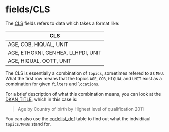# fields/CLS

The [CLS](cl.md) fields refers to data which takes a format like:

|CLS|
|-|
|AGE, COB, HIQUAL, UNIT|
|AGE, ETHGRNI, GENHEA, LLHPDI, UNIT|
|AGE, HIQUAL, OOTT, UNIT|

The CLS is essentially a combination of `topics`, sometimes refered to as `MNU`. What the first row means that the topics `AGE`, `COB`, `HIQUAL` and `UNIT` exist as a combination for given `filters` and `locations`.

For a brief description of what this combination means, you can look at the [DKAN_TITLE](###DKAN_TITLE), which in this case is:

> Age by Country of birth by Highest level of qualification 2011

You can also use the [codelist_def](###codelist_def) table to find out what the indvidiiaul `topics/MNUs` stand for.